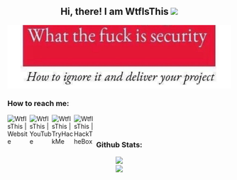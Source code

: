 <div align="center">
  <h2> 
    Hi, there! I am WtfIsThis <img src="https://github.com/kogisin/kogisin/blob/main/gifs/hi.gif" width="30px">
  </h2>
</div>

<img align="center" alt="Banner" width="1200" src="https://github.com/Wtf-Is-This-x1337/Wtf-Is-This-x1337/blob/main/WhatTheFuckIsSecurity.png">

### How to reach me: 
[<img align="left" alt="WtfIsThis | Website" width="50px" src="https://github.com/rahuldkjain/github-profile-readme-generator/blob/master/src/images/icons/FrontendDevelopment/webpack.svg" />][website]
[<img align="left" alt="WtfIsThis | YouTube" width="50px" src="https://img.shields.io/static/v1?style=for-the-badge&message=YouTube&color=FF0000&logo=YouTube&logoColor=FFFFFF&label=" />][youtube]
[<img align="left" alt="WtfIsThis | TryHackMe" width="50px" src="https://img.shields.io/static/v1?style=for-the-badge&message=TryHackMe&color=212C42&logo=TryHackMe&logoColor=FFFFFF&label="/>][tryhackme]
[<img align="left" alt="WtfIsThis | HackTheBox" width="50px" src="https://img.shields.io/static/v1?style=for-the-badge&message=Hack+The+Box&color=222222&logo=Hack+The+Box&logoColor=9FEF00&label=" />][hackthebox]
<br/><br/>
### Github Stats:
<p align="center">
  <a href="https://github.com/Wtf-Is-This-x1337">
    <img height="180em" src="https://github-readme-stats.vercel.app/api?username=Wtf-Is-This-x1337&theme=algolia"/>
    <br>
    <img height="180em" src="https://github-readme-stats.vercel.app/api/top-langs/?username=Wtf-Is-This-x1337&layout=compact&theme=algolia"/>
  </a>
</p>

[website]: https://wtfisthis-portfolio.herokuapp.com/
[youtube]: https://www.youtube.com/channel/UC_HV32JteVfGzYMtqkpH7Ng
[tryhackme]: https://tryhackme.com/p/WtfIsThis
[hackthebox]: https://app.hackthebox.eu/profile/620974
[discord]: http://discord.com
